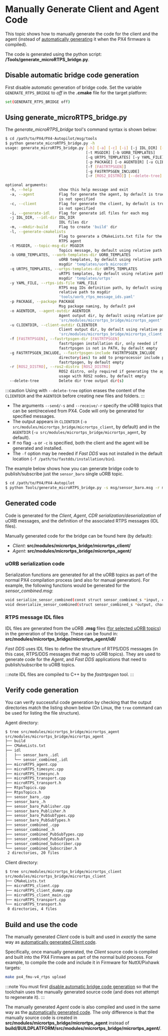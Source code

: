 # Manually Generate Client and Agent Code

This topic shows how to manually generate the code for the client and the agent (instead of [automatically generating](../middleware/micrortps.md) it when the PX4 firmware is compiled).

The code is generated using the python script: **/Tools/generate_microRTPS_bridge.py**.


## Disable automatic bridge code generation

First disable automatic generation of bridge code. Set the variable `GENERATE_RTPS_BRIDGE` to *off* in the **.cmake** file for the target platform:

```sh
set(GENERATE_RTPS_BRIDGE off)
```

## Using generate_microRTPS_bridge.py

The *generate_microRTPS_bridge* tool's command syntax is shown below:

```sh
$ cd /path/to/PX4/PX4-Autopilot/msg/tools
$ python generate_microRTPS_bridge.py -h
usage: generate_microRTPS_bridge.py [-h] [-a] [-c] [-i] [-j IDL_DIR] [-m] [-l]
                                    [-t MSGDIR] [-b UORB_TEMPLATES]
                                    [-q URTPS_TEMPLATES] [-y YAML_FILE]
                                    [-p PACKAGE] [-o AGENTDIR] [-u CLIENTDIR]
                                    [-f [FASTRTPSGEN]]
                                    [-g FASTRTPSGEN_INCLUDE]
                                    [-r [ROS2_DISTRO]] [--delete-tree]

optional arguments:
  -h, --help            show this help message and exit
  -a, --agent           Flag for generate the agent, by default is true if -c
                        is not specified
  -c, --client          Flag for generate the client, by default is true if -a
                        is not specified
  -i, --generate-idl    Flag for generate idl files for each msg
  -j IDL_DIR, --idl-dir IDL_DIR
                        IDL files dir
  -m, --mkdir-build     Flag to create 'build' dir
  -l, --generate-cmakelists
                        Flag to generate a CMakeLists.txt file for the micro-
                        RTPS agent
  -t MSGDIR, --topic-msg-dir MSGDIR
                        Topics message, by default using relative path 'msg/'
  -b UORB_TEMPLATES, --uorb-templates-dir UORB_TEMPLATES
                        uORB templates, by default using relative path to
                        msgdir 'templates/uorb_microcdr'
  -q URTPS_TEMPLATES, --urtps-templates-dir URTPS_TEMPLATES
                        uRTPS templates, by default using relative path to
                        msgdir 'templates/urtps'
  -y YAML_FILE, --rtps-ids-file YAML_FILE
                        RTPS msg IDs definition path, by default using
                        relative path to msgdir
                        'tools/uorb_rtps_message_ids.yaml'
  -p PACKAGE, --package PACKAGE
                        Msg package naming, by default px4
  -o AGENTDIR, --agent-outdir AGENTDIR
                        Agent output dir, by default using relative path
                        'src/modules/micrortps_bridge/micrortps_agent'
  -u CLIENTDIR, --client-outdir CLIENTDIR
                        Client output dir, by default using relative path
                        'src/modules/micrortps_bridge/micrortps_client'
  -f [FASTRTPSGEN], --fastrtpsgen-dir [FASTRTPSGEN]
                        fastrtpsgen installation dir, only needed if
                        fastrtpsgen is not in PATH, by default empty
  -g FASTRTPSGEN_INCLUDE, --fastrtpsgen-include FASTRTPSGEN_INCLUDE
                        directory(ies) to add to preprocessor include paths of
                        fastrtpsgen, by default empty
  -r [ROS2_DISTRO], --ros2-distro [ROS2_DISTRO]
                        ROS2 distro, only required if generating the agent for
                        usage with ROS2 nodes, by default empty
  --delete-tree         Delete dir tree output dir(s)
```

:::caution
Using with `--delete-tree` option erases the content of the `CLIENTDIR` and the `AGENTDIR` before creating new files and folders.
:::

- The arguments `--send/-s` and `--receive/-r` specify the uORB topics that can be sent/received from PX4. Code will only be generated for specified messages.
- The output appears in `CLIENTDIR` (`-o src/modules/micrortps_bridge/micrortps_client`, by default) and in the `AGENTDIR` (`-u src/modules/micrortps_bridge/micrortps_agent`, by default).
- If no flag `-a` or `-c` is specified, both the client and the agent will be generated and installed.
- The `-f` option may be needed if *Fast DDS* was not installed in the default location (`-f /path/to/fastdds/installation/bin`).

The example below shows how you can generate bridge code to publish/subscribe just the `sensor_baro` single uORB topic.

```sh
$ cd /path/to/PX4/PX4-Autopilot
$ python Tools/generate_microRTPS_bridge.py -s msg/sensor_baro.msg -r msg/sensor_combined.msg
```

## Generated code

Code is generated for the *Client*, *Agent*, *CDR serialization/deserialization* of uORB messages, and the definition of the associated RTPS messages (IDL files).

Manually generated code for the bridge can be found here (by default):

- *Client*: **src/modules/micrortps_bridge/micrortps_client/**
- *Agent*: **src/modules/micrortps_bridge/micrortps_agent/**


### uORB serialization code

Serialization functions are generated for all the uORB topics as part of the normal PX4 compilation process (and also for manual generation). For example, the following functions would be generated for the *sensor_combined.msg*:

```sh
void serialize_sensor_combined(const struct sensor_combined_s *input, char *output, uint32_t *length, struct microCDR *microCDRWriter);
void deserialize_sensor_combined(struct sensor_combined_s *output, char *input, struct microCDR *microCDRReader);
```

### RTPS message IDL files

IDL files are generated from the uORB **.msg** files ([for selected uORB topics](../middleware/micrortps.md#supported-uorb-messages)) in the generation of the bridge. These can be found in: **src/modules/micrortps_bridge/micrortps_agent/idl/**

*Fast DDS* uses IDL files to define the structure of RTPS/DDS messages (in this case, RTPS/DDS messages that map to uORB topics). They are used to generate code for the *Agent*, and *Fast DDS* applications that need to publish/subscribe to uORB topics.

:::note
IDL files are compiled to C++ by the *fastrtpsgen* tool.
:::

## Verify code generation

You can verify successful code generation by checking that the output directories match the listing shown below (On Linux, the `tree` command can be used for listing the file structure).

Agent directory:
```sh
$ tree src/modules/micrortps_bridge/micrortps_agent
src/modules/micrortps_bridge/micrortps_agent
├── build
├── CMakeLists.txt
├── idl
│   ├── sensor_baro_.idl
│   └── sensor_combined_.idl
├── microRTPS_agent.cpp
├── microRTPS_timesync.cpp
├── microRTPS_timesync.h
├── microRTPS_transport.cpp
├── microRTPS_transport.h
├── RtpsTopics.cpp
├── RtpsTopics.h
├── sensor_baro_.cpp
├── sensor_baro_.h
├── sensor_baro_Publisher.cpp
├── sensor_baro_Publisher.h
├── sensor_baro_PubSubTypes.cpp
├── sensor_baro_PubSubTypes.h
├── sensor_combined_.cpp
├── sensor_combined_.h
├── sensor_combined_PubSubTypes.cpp
├── sensor_combined_PubSubTypes.h
├── sensor_combined_Subscriber.cpp
└── sensor_combined_Subscriber.h
 2 directories, 20 files
```

Client directory:
```sh
$ tree src/modules/micrortps_bridge/micrortps_client
src/modules/micrortps_bridge/micrortps_client
├── CMakeLists.txt
├── microRTPS_client.cpp
├── microRTPS_client_dummy.cpp
├── microRTPS_client_main.cpp
├── microRTPS_transport.cpp
└── microRTPS_transport.h
 0 directories, 4 files
```

## Build and use the code

The manually generated *Client* code is built and used in *exactly* the same way as [automatically generated Client code](../middleware/micrortps.md#client_firmware).

Specifically, once manually generated, the *Client* source code is compiled and built into the PX4 Firmware as part of the normal build process. For example, to compile the code and include it in Firmware for NuttX/Pixhawk targets:

```sh
make px4_fmu-v4_rtps upload
```

:::note
You must first [disable automatic bridge code generation](#disable-automatic-bridge-code-generation) so that the toolchain uses the manually generated source code (and does not attempt to regenerate it).
:::

The manually generated *Agent* code is also compiled and used in the same way as the [automatically generated code](../middleware/micrortps.md#agent-in-a-ros-independent-offboard-fast-rtps-interface).
The only difference is that the manually source code is created in **src/modules/micrortps_bridge/micrortps_agent** instead of <strong>build/BUILDPLATFORM</strong>**/src/modules/micrortps_bridge/micrortps_agent/**.
